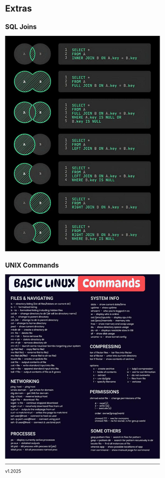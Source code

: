 # Extras

## SQL Joins

![Schemat SQL JOINs](sql-joins.jpg)

## UNIX Commands

![Schemat poleceń UNIX](unix-cmds.jpg)

----
v1.2025
